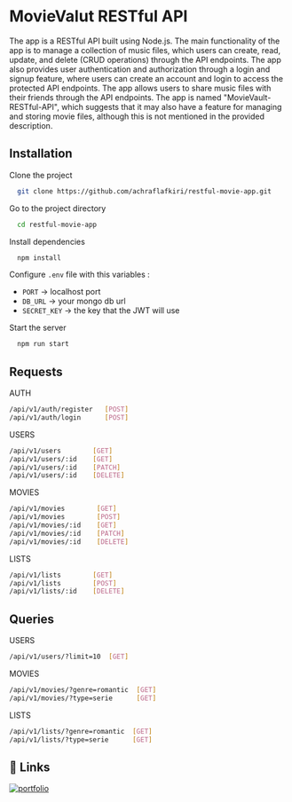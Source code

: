 
# MovieValut RESTful API

The app is a RESTful API built using Node.js.
The main functionality of the app is to manage a collection of music files, which users can create, read, update, and delete (CRUD operations) through the API endpoints.
The app also provides user authentication and authorization through a login and signup feature, where users can create an account and login to access the protected API endpoints.
The app allows users to share music files with their friends through the API endpoints.
The app is named "MovieVault-RESTful-API", which suggests that it may also have a feature for managing and storing movie files, although this is not mentioned in the provided description.

    

## Installation

Clone the project

```bash
  git clone https://github.com/achraflafkiri/restful-movie-app.git
```

Go to the project directory

```bash
  cd restful-movie-app
```

Install dependencies

```bash
  npm install
```

Configure `.env` file with this variables :
- `PORT` -> localhost port
- `DB_URL` -> your mongo db url
- `SECRET_KEY` -> the key that the JWT will use

Start the server

```bash
  npm run start
```


## Requests

AUTH
```bash
/api/v1/auth/register   [POST]
/api/v1/auth/login      [POST]
```

USERS
```bash
/api/v1/users        [GET]
/api/v1/users/:id    [GET]
/api/v1/users/:id    [PATCH]
/api/v1/users/:id    [DELETE]
```

MOVIES
```bash
/api/v1/movies        [GET]
/api/v1/movies        [POST]
/api/v1/movies/:id    [GET]
/api/v1/movies/:id    [PATCH]
/api/v1/movies/:id    [DELETE]
```

LISTS
```bash
/api/v1/lists        [GET]
/api/v1/lists        [POST]
/api/v1/lists/:id    [DELETE]
```




## Queries


USERS
```bash
/api/v1/users/?limit=10  [GET]
```

MOVIES
```bash
/api/v1/movies/?genre=romantic  [GET]
/api/v1/movies/?type=serie      [GET]

```

LISTS
```bash
/api/v1/lists/?genre=romantic  [GET]
/api/v1/lists/?type=serie      [GET]
``` 




## 🔗 Links
[![portfolio](https://img.shields.io/badge/my_portfolio-000?style=for-the-badge&logo=ko-fi&logoColor=white)](https://achraflafkiri.github.io/am-portfolio-mern/)

